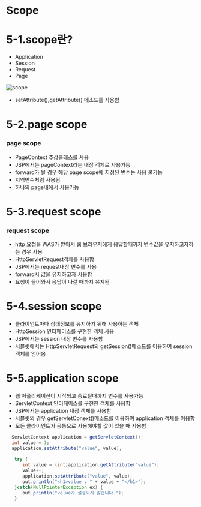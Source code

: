 # Scope

# 5-1.scope란?
- Application 
- Session
- Request
- Page

![scope](https://user-images.githubusercontent.com/48993188/72237104-b7de3a00-361c-11ea-8749-c9ee4650c169.jpg)

- setAttribute(),getAttribute() 메소드를 사용함

# 5-2.page scope
### page scope
- PageContext 추상클래스를 사용
- JSP에서는 pageContext라는 내장 객체로 사용가능
- forward가 될 경우 해당 page scope에 지정된 변수는 사용 불가능
- 지역변수처럼 사용됨
- 하나의 page내에서 사용가능

# 5-3.request scope
### request scope
- http 요청을 WAS가 받아서 웹 브라우저에게 응답할때까지 변수값을 유지하고자하는 경우 사용
- HttpServletRequest객체를 사용함
- JSP에서는 request내장 변수를 사용
- forward시 값을 유지하고자 사용함
- 요청이 들어와서 응답이 나갈 때까지 유지됨

# 5-4.session scope
- 클라이언트마다 상태정보를 유지하기 위해 사용하는 객체
- HttpSession 인터페이스를 구현한 객체 사용
- JSP에서는 session 내장 변수를 사용함
- 서블릿에서는 HttpServletRequest의 getSession()메소드를 이용하여 session객체를 얻어옴

# 5-5.application scope
- 웹 어플리케이션이 시작되고 종료될때까지 변수를 사용가능
- ServletContext 인터페이스를 구현한 객체를 사용함
- JSP에서는 application 내장 객체를 사용함
- 서블릿의 경우 getServletConext()메소드를 이용하여 application 객체를 이용함
- 모든 클라이언트가 공통으로 사용해야할 값이 있을 때 사용함


```java
  ServletContext application = getServletContext();
  int value = 1;
  application.setAttribute("value", value);
  
   try {
      int value = (int)application.getAttribute("value");
      value++;
      application.setAttribute("value", value);
      out.println("<h1>value : " + value + "</h1>");
   }catch(NullPointerException ex) {
      out.println("value가 설정되지 않습니다.");
   }
```

